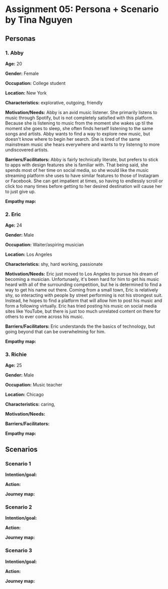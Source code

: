 # Assignment 05: Persona + Scenario by Tina Nguyen
## Personas
### 1. Abby
**Age:** 20

**Gender:** Female

**Occupation:** College student 

**Location:** New York

**Characteristics:** explorative, outgoing, friendly 

**Motivation/Needs:** Abby is an avid music listener. She primarily listens to music through Spotify, but is not completely satisfied
with this platform. Because she is listening to music from the moment she wakes up til the moment she goes to sleep, she often
finds herself listening to the same songs and artists. Abby wants to find a way to explore new music, but doesn't know where to begin
her search. She is tired of the same mainstream music she hears everywhere and wants to try listenng to more undiscovered artists. 

**Barriers/Facilitators:** Abby is fairly technically literate, but prefers to stick to apps with design features she is familiar
with. That being said, she spends most of her time on social media, so she would like the music streaming platform
she uses to have similar features to those of Instagram or Facebook. She can get impatient at times, so having to endlessly
scroll or click too many times before getting to her desired destination will cause her to just give up. 


**Empathy map:**


### 2. Eric
**Age:** 24

**Gender:** Male

**Occupation:** Waiter/aspiring musician 

**Location:** Los Angeles

**Characteristics:** shy, hard working, passionate 

**Motivation/Needs:** Eric just moved to Los Angeles to pursue his dream of becoming a musician. Unfortunaely, it's been hard for
him to get his music heard with all of the surrounding competition, but he is determined to find a way to get his name out there. Coming from a small 
town, Eric is relatively shy, so interacting with people by street performing is not his strongest suit. Instead, he hopes to 
find a platform that will allow him to post his music and form a following virtually. Eric has tried posting his music on social media 
sites like YouTube, but there is just too much unrelated content on there for others to ever come across his music. 

**Barriers/Facilitators:** Eric understands the the basics of technology, but going beyond that can be overwhelming for him. 

**Empathy map:**


### 3. Richie 
**Age:** 25

**Gender:** Male

**Occupation:** Music teacher 

**Location:** Chicago  

**Characteristics:** caring, 

**Motivation/Needs:** 

**Barriers/Facilitators:** 

**Empathy map:**


## Scenarios
### Scenario 1
**Intention/goal:**

**Action:**

**Journey map:**

### Scenario 2
**Intention/goal:**

**Action:**

**Journey map:**

### Scenario 3
**Intention/goal:**

**Action:**

**Journey map:**
